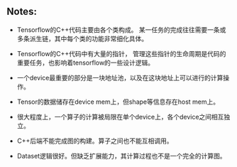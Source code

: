 ## Notes:

- Tensorflow的C++代码主要由各个类构成。
某一任务的完成往往需要一条或多条派生链，其中每个类的功能非常细化具体。

- Tensorflow的C++代码中有大量的指针，
管理这些指针的生命周期是代码的重要任务，也影响着tensorflow的一些设计逻辑。

- 一个device最重要的部分是一块地址池，以及在这块地址上可以进行的计算操作。

- Tensor的数据储存在device mem上，但shape等信息存在host mem上。

- 很大程度上，一个算子的计算被局限在单个device上，各个device之间相互独立。

- C++后端不能完成图的构建。算子之间也不能互相调用。

- Dataset逻辑很好。但缺乏扩展能力，其计算过程也不是一个完全的计算图。
